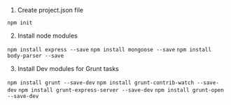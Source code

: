 1. Create project.json file

`npm init`

2. Install node modules

`npm install express --save` 
`npm install mongoose --save` 
`npm install body-parser --save` 

3. Install Dev modules for Grunt tasks

`npm install grunt --save-dev` 
`npm install grunt-contrib-watch --save-dev` 
`npm install grunt-express-server --save-dev` 
`npm install grunt-open --save-dev` 
